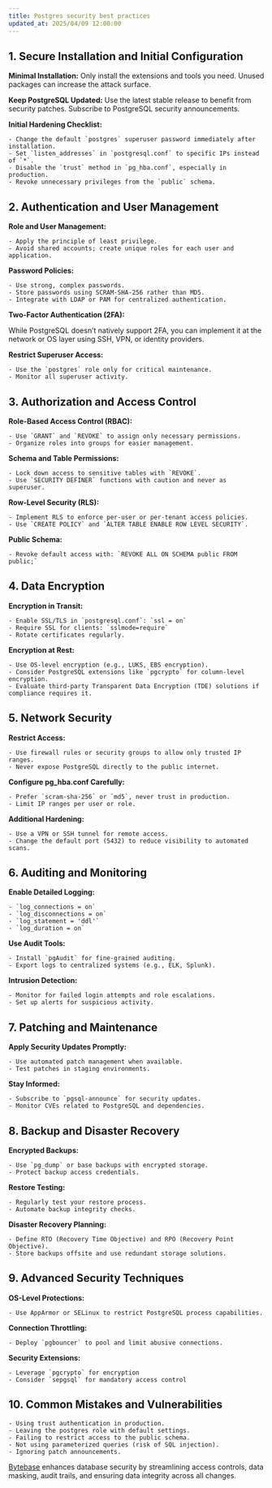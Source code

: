 ```yaml
---
title: Postgres security best practices
updated_at: 2025/04/09 12:00:00
---
```


## 1. Secure Installation and Initial Configuration

**Minimal Installation:** Only install the extensions and tools you need. Unused packages can increase the attack surface.

**Keep PostgreSQL Updated:** Use the latest stable release to benefit from security patches. Subscribe to PostgreSQL security announcements.

**Initial Hardening Checklist:**

    - Change the default `postgres` superuser password immediately after installation.
    - Set `listen_addresses` in `postgresql.conf` to specific IPs instead of `*`.
    - Disable the `trust` method in `pg_hba.conf`, especially in production.
    - Revoke unnecessary privileges from the `public` schema.

## 2. Authentication and User Management

**Role and User Management:**

    - Apply the principle of least privilege.
    - Avoid shared accounts; create unique roles for each user and application.

**Password Policies:**

    - Use strong, complex passwords.
    - Store passwords using SCRAM-SHA-256 rather than MD5.
    - Integrate with LDAP or PAM for centralized authentication.

**Two-Factor Authentication (2FA):**

While PostgreSQL doesn’t natively support 2FA, you can implement it at the network or OS layer using SSH, VPN, or identity providers.

**Restrict Superuser Access:**

    - Use the `postgres` role only for critical maintenance.
    - Monitor all superuser activity.

## 3. Authorization and Access Control

**Role-Based Access Control (RBAC):**

    - Use `GRANT` and `REVOKE` to assign only necessary permissions.
    - Organize roles into groups for easier management.

**Schema and Table Permissions:**

    - Lock down access to sensitive tables with `REVOKE`.
    - Use `SECURITY DEFINER` functions with caution and never as superuser.

**Row-Level Security (RLS):**

    - Implement RLS to enforce per-user or per-tenant access policies.
    - Use `CREATE POLICY` and `ALTER TABLE ENABLE ROW LEVEL SECURITY`.

**Public Schema:**

    - Revoke default access with: `REVOKE ALL ON SCHEMA public FROM public;`

## 4. Data Encryption

**Encryption in Transit:**

    - Enable SSL/TLS in `postgresql.conf`: `ssl = on`
    - Require SSL for clients: `sslmode=require`
    - Rotate certificates regularly.

**Encryption at Rest:**

    - Use OS-level encryption (e.g., LUKS, EBS encryption).
    - Consider PostgreSQL extensions like `pgcrypto` for column-level encryption.
    - Evaluate third-party Transparent Data Encryption (TDE) solutions if compliance requires it.

## 5. Network Security

**Restrict Access:**

    - Use firewall rules or security groups to allow only trusted IP ranges.
    - Never expose PostgreSQL directly to the public internet.

**Configure pg_hba.conf Carefully:**

    - Prefer `scram-sha-256` or `md5`, never trust in production.
    - Limit IP ranges per user or role.

**Additional Hardening:**

    - Use a VPN or SSH tunnel for remote access.
    - Change the default port (5432) to reduce visibility to automated scans.

## 6. Auditing and Monitoring

**Enable Detailed Logging:**

    - `log_connections = on`
    - `log_disconnections = on`
    - `log_statement = 'ddl'`
    - `log_duration = on`

**Use Audit Tools:**

    - Install `pgAudit` for fine-grained auditing.
    - Export logs to centralized systems (e.g., ELK, Splunk).

**Intrusion Detection:**

    - Monitor for failed login attempts and role escalations.
    - Set up alerts for suspicious activity.

## 7. Patching and Maintenance

**Apply Security Updates Promptly:**

    - Use automated patch management when available.
    - Test patches in staging environments.

**Stay Informed:**

    - Subscribe to `pgsql-announce` for security updates.
    - Monitor CVEs related to PostgreSQL and dependencies.

## 8. Backup and Disaster Recovery

**Encrypted Backups:**

    - Use `pg_dump` or base backups with encrypted storage.
    - Protect backup access credentials.

**Restore Testing:**

    - Regularly test your restore process.
    - Automate backup integrity checks.

**Disaster Recovery Planning:**

    - Define RTO (Recovery Time Objective) and RPO (Recovery Point Objective).
    - Store backups offsite and use redundant storage solutions.

## 9. Advanced Security Techniques

**OS-Level Protections:**

    - Use AppArmor or SELinux to restrict PostgreSQL process capabilities.

**Connection Throttling:**

    - Deploy `pgbouncer` to pool and limit abusive connections.

**Security Extensions:**

    - Leverage `pgcrypto` for encryption
    - Consider `sepgsql` for mandatory access control

## 10. Common Mistakes and Vulnerabilities

    - Using trust authentication in production.
    - Leaving the postgres role with default settings.
    - Failing to restrict access to the public schema.
    - Not using parameterized queries (risk of SQL injection).
    - Ignoring patch announcements.

<HintBlock type="info">

[Bytebase](/) enhances database security by streamlining access controls, data masking, audit trails, and ensuring data integrity across all changes.

</HintBlock>
